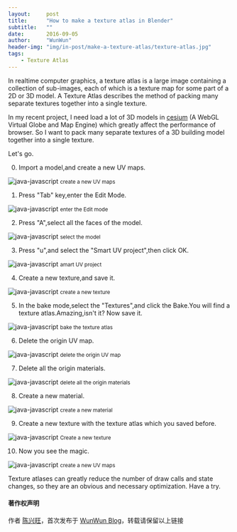 ```yaml
---
layout:     post
title:      "How to make a texture atlas in Blender"
subtitle:   ""
date:       2016-09-05
author:     "WunWun"
header-img: "img/in-post/make-a-texture-atlas/texture-atlas.jpg"
tags:
    - Texture Atlas
---
```



In realtime computer graphics, a texture atlas is a large image containing a collection of sub-images, each of which is a texture map for some part of a 2D or 3D model. A Texture Atlas describes the method of packing many separate textures together into a single texture. 

In my recent project, I need load a lot of 3D models in [cesium](https://cesiumjs.org/) (A WebGL Virtual Globe and Map Engine) which greatly affect the performance of browser. So I want to pack many separate textures of a 3D building model together into a single texture.

Let's go.

0. Import a model,and create a new UV maps.

![java-javascript](/img/in-post/make-a-texture-atlas/0.png)
<small class="img-hint">create a new UV maps</small>

1. Press "Tab" key,enter the Edit Mode.

![java-javascript](/img/in-post/make-a-texture-atlas/1.png)
<small class="img-hint">enter the Edit mode</small>

2. Press "A",select all the faces of the model.

![java-javascript](/img/in-post/make-a-texture-atlas/2.png)
<small class="img-hint">select the model</small>

3. Press "u",and select the "Smart UV project",then click OK.

![java-javascript](/img/in-post/make-a-texture-atlas/3.png)
<small class="img-hint">amart UV project</small>

4. Create a new texture,and save it.

![java-javascript](/img/in-post/make-a-texture-atlas/4.png)
<small class="img-hint">create a new texture</small>

5. In the bake mode,select the "Textures",and click the Bake.You will find a texture atlas.Amazing,isn't it? Now save it.

![java-javascript](/img/in-post/make-a-texture-atlas/5.png)
<small class="img-hint">bake the texture atlas</small>

6. Delete the origin UV map.

![java-javascript](/img/in-post/make-a-texture-atlas/6.png)
<small class="img-hint">delete the origin UV map</small>

7. Delete all the origin materials.

![java-javascript](/img/in-post/make-a-texture-atlas/7.png)
<small class="img-hint">delete all the origin materials</small>

8. Create a new material.

![java-javascript](/img/in-post/make-a-texture-atlas/8.png)
<small class="img-hint">create a new material</small>

9. Create a new texture with the texture atlas which you saved before.

![java-javascript](/img/in-post/make-a-texture-atlas/9.png)
<small class="img-hint">Create a new texture</small>

10. Now you see the magic.

![java-javascript](/img/in-post/make-a-texture-atlas/10.png)
<small class="img-hint">create a new UV maps</small>

Texture atlases can greatly reduce the number of draw calls and state changes, so they are an obvious and necessary optimization. Have a try.

#### 著作权声明
  
作者 [陈兴旺](http://weibo.com/xingwangchan)，首次发布于 [WunWun Blog](http://iwun.github.io/)，转载请保留以上链接
